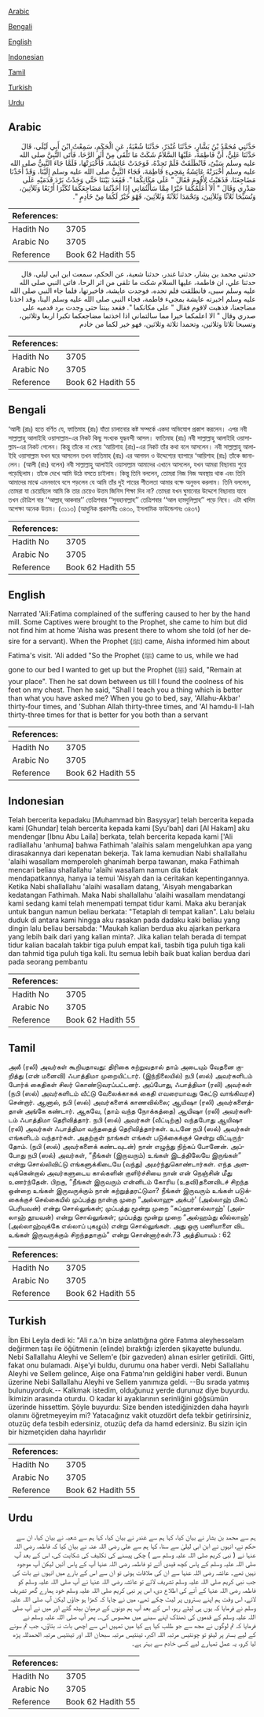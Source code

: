 [Arabic](#arabic)

[Bengali](#bengali)

[English](#english)

[Indonesian](#indonesian)

[Tamil](#tamil)

[Turkish](#turkish)

[Urdu](#urdu)

## Arabic


<div dir="rtl" lang="ar" style={{fontSize:'larger',backgroundColor:'#f8f9fa',padding:20}}>
حَدَّثَنِي مُحَمَّدُ بْنُ بَشَّارٍ، حَدَّثَنَا غُنْدَرٌ، حَدَّثَنَا شُعْبَةُ، عَنِ الْحَكَمِ، سَمِعْتُ ابْنَ أَبِي لَيْلَى، قَالَ حَدَّثَنَا عَلِيٌّ، أَنَّ فَاطِمَةَ، عَلَيْهَا السَّلاَمُ شَكَتْ مَا تَلْقَى مِنْ أَثَرِ الرَّحَا، فَأَتَى النَّبِيَّ صلى الله عليه وسلم سَبْىٌ، فَانْطَلَقَتْ فَلَمْ تَجِدْهُ، فَوَجَدَتْ عَائِشَةَ، فَأَخْبَرَتْهَا، فَلَمَّا جَاءَ النَّبِيُّ صلى الله عليه وسلم أَخْبَرَتْهُ عَائِشَةُ بِمَجِيءِ فَاطِمَةَ، فَجَاءَ النَّبِيُّ صلى الله عليه وسلم إِلَيْنَا، وَقَدْ أَخَذْنَا مَضَاجِعَنَا، فَذَهَبْتُ لأَقُومَ فَقَالَ ‏"‏ عَلَى مَكَانِكُمَا ‏"‏‏.‏ فَقَعَدَ بَيْنَنَا حَتَّى وَجَدْتُ بَرْدَ قَدَمَيْهِ عَلَى صَدْرِي وَقَالَ ‏"‏ أَلاَ أُعَلِّمُكُمَا خَيْرًا مِمَّا سَأَلْتُمَانِي إِذَا أَخَذْتُمَا مَضَاجِعَكُمَا تُكَبِّرَا أَرْبَعًا وَثَلاَثِينَ، وَتُسَبِّحَا ثَلاَثًا وَثَلاَثِينَ، وَتَحْمَدَا ثَلاَثَةً وَثَلاَثِينَ، فَهْوَ خَيْرٌ لَكُمَا مِنْ خَادِمٍ ‏"‏‏.‏
</div>
<div style={{backgroundColor:'#f8f9fa',padding:20, marginBottom: 10}}><table> <thead> <tr> <th>References:</th> <th></th> </tr> </thead> <tbody><tr><td>Hadith No</td><td>3705</td></tr><tr><td>Arabic No</td><td>3705</td></tr><tr><td>Reference</td><td>Book 62 Hadith 55</td></tr></tbody></table></div>


<div dir="rtl" lang="ar" style={{fontSize:'larger',backgroundColor:'#f8f9fa',padding:20}}>
حدثني محمد بن بشار، حدثنا غندر، حدثنا شعبة، عن الحكم، سمعت ابن ابي ليلى، قال حدثنا علي، ان فاطمة، عليها السلام شكت ما تلقى من اثر الرحا، فاتى النبي صلى الله عليه وسلم سبى، فانطلقت فلم تجده، فوجدت عايشة، فاخبرتها، فلما جاء النبي صلى الله عليه وسلم اخبرته عايشة بمجيء فاطمة، فجاء النبي صلى الله عليه وسلم الينا، وقد اخذنا مضاجعنا، فذهبت لاقوم فقال " على مكانكما ". فقعد بيننا حتى وجدت برد قدميه على صدري وقال " الا اعلمكما خيرا مما سالتماني اذا اخذتما مضاجعكما تكبرا اربعا وثلاثين، وتسبحا ثلاثا وثلاثين، وتحمدا ثلاثة وثلاثين، فهو خير لكما من خادم
</div>
<div style={{backgroundColor:'#f8f9fa',padding:20, marginBottom: 10}}><table> <thead> <tr> <th>References:</th> <th></th> </tr> </thead> <tbody><tr><td>Hadith No</td><td>3705</td></tr><tr><td>Arabic No</td><td>3705</td></tr><tr><td>Reference</td><td>Book 62 Hadith 55</td></tr></tbody></table></div>

## Bengali


<div dir="ltr" lang="bn" style={{fontSize:'larger',backgroundColor:'#f8f9fa',padding:20}}>
‘আলী (রাঃ) হতে বর্ণিত যে, ফাতিমাহ (রাঃ) যাঁতা চালানোর কষ্ট সম্পর্কে একদা অভিযোগ প্রকাশ করলেন। এপর নবী সাল্লাল্লাহু আলাইহি ওয়াসাল্লাম-এর নিকট কিছু সংখ্যক যুদ্ধবন্দী আসল। ফাতিমাহ (রাঃ) নবী সাল্লাল্লাহু আলাইহি ওয়াসাল্লাম-এর নিকট গেলেন। কিন্তু তাঁকে না পেয়ে ‘আয়িশাহ (রাঃ)-এর নিকট তাঁর কথা বলে আসলেন। নবী সাল্লাল্লাহু আলাইহি ওয়াসাল্লাম যখন ঘরে আসলেন তখন ফাতিমাহ (রাঃ) এর আগমন ও উদ্দেশ্যের ব্যাপারে ‘আয়িশাহ (রাঃ) তাঁকে জানালেন। (আলী (রাঃ) বলেন) নবী সাল্লাল্লাহু আলাইহি ওয়াসাল্লাম আমাদের এখানে আসলেন, যখন আমরা বিছানায় শুয়ে পড়েছিলাম। তাঁকে দেখে আমি উঠে বসতে চাইলাম। কিন্তু তিনি বললেন, তোমরা নিজ নিজ অবস্থায় থাক এবং তিনি আমাদের মাঝে এমনভাবে বসে পড়লেন যে আমি তাঁর দুই পায়ের শীতলতা আমার বক্ষে অনুভব করলাম। তিনি বললেন, তোমরা যা চেয়েছিলে আমি কি তার চেয়েও উত্তম জিনিস শিক্ষা দিব না? তোমরা যখন ঘুমানোর উদ্দেশে বিছানায় যাবে তখন চৌত্রিশ বার ‘‘আল্লাহ্ আকবার’’ তেত্রিশবার ‘‘সুবহানাল্লাহ’’ তেত্রিশবার ‘‘আল হামদুলিল্লাহ’’ পড়ে নিবে। এটা খাদিম অপেক্ষা অনেক উত্তম। (৩১১৩) (আধুনিক প্রকাশনীঃ ৩৪৩০, ইসলামিক ফাউন্ডেশনঃ ৩৪৩৭)
</div>
<div style={{backgroundColor:'#f8f9fa',padding:20, marginBottom: 10}}><table> <thead> <tr> <th>References:</th> <th></th> </tr> </thead> <tbody><tr><td>Hadith No</td><td>3705</td></tr><tr><td>Arabic No</td><td>3705</td></tr><tr><td>Reference</td><td>Book 62 Hadith 55</td></tr></tbody></table></div>

## English


<div dir="ltr" lang="en" style={{fontSize:'larger',backgroundColor:'#f8f9fa',padding:20}}>
Narrated 'Ali:Fatima complained of the suffering caused to her by the hand mill. Some Captives were brought to the Prophet, she came to him but did not find him at home 'Aisha was present there to whom she told (of her desire for a servant). When the Prophet (ﷺ) came, Aisha informed him about Fatima's visit. 'Ali added "So the Prophet (ﷺ) came to us, while we had gone to our bed I wanted to get up but the Prophet (ﷺ) said, "Remain at your place". Then he sat down between us till I found the coolness of his feet on my chest. Then he said, "Shall I teach you a thing which is better than what you have asked me? When you go to bed, say, 'Allahu-Akbar' thirty-four times, and 'Subhan Allah thirty-three times, and 'Al hamdu-li l-lah thirty-three times for that is better for you both than a servant
</div>
<div style={{backgroundColor:'#f8f9fa',padding:20, marginBottom: 10}}><table> <thead> <tr> <th>References:</th> <th></th> </tr> </thead> <tbody><tr><td>Hadith No</td><td>3705</td></tr><tr><td>Arabic No</td><td>3705</td></tr><tr><td>Reference</td><td>Book 62 Hadith 55</td></tr></tbody></table></div>

## Indonesian


<div dir="ltr" lang="id" style={{fontSize:'larger',backgroundColor:'#f8f9fa',padding:20}}>
Telah bercerita kepadaku [Muhammad bin Basysyar] telah bercerita kepada kami [Ghundar] telah bercerita kepada kami [Syu'bah] dari [Al Hakam] aku mendengar [Ibnu Abu Laila] berkata, telah bercerita kepada kami ['Ali radliallahu 'anhuma] bahwa Fathimah 'alaihis salam mengeluhkan apa yang dirasakannya dari kepenatan bekerja. Tak lama kemudian Nabi shallallahu 'alaihi wasallam memperoleh ghanimah berpa tawanan, maka Fathimah mencari beliau shallallahu 'alaihi wasallam namun dia tidak mendapatkannya, hanya ia temui 'Aisyah dan ia ceritakan kepentingannya. Ketika Nabi shallallahu 'alaihi wasallam datang, 'Aisyah mengabarkan kedatangan Fathimah. Maka Nabi shallallahu 'alaihi wasallam mendatangi kami sedang kami telah menempati tempat tidur kami. Maka aku beranjak untuk bangun namun beliau berkata: "Tetaplah di tempat kalian". Lalu belaiu duduk di antara kami hingga aku rasakan pada dadaku kaki beliau yang dingin lalu beliau bersabda: "Maukah kalian berdua aku ajarkan perkara yang lebih baik dari yang kalian minta?. Jika kalian telah berada di tempat tidur kalian bacalah takbir tiga puluh empat kali, tasbih tiga puluh tiga kali dan tahmid tiga puluh tiga kali. Itu semua lebih baik buat kalian berdua dari pada seorang pembantu
</div>
<div style={{backgroundColor:'#f8f9fa',padding:20, marginBottom: 10}}><table> <thead> <tr> <th>References:</th> <th></th> </tr> </thead> <tbody><tr><td>Hadith No</td><td>3705</td></tr><tr><td>Arabic No</td><td>3705</td></tr><tr><td>Reference</td><td>Book 62 Hadith 55</td></tr></tbody></table></div>

## Tamil


<div dir="ltr" lang="ta" style={{fontSize:'larger',backgroundColor:'#f8f9fa',padding:20}}>
அலீ (ரலி) அவர்கள் கூறியதாவது: திரிகை சுற்றுவதால் தாம் அடையும் வேதனை குறித்து (என் மனைவி) ஃபாத்திமா முறையிட்டார். (இந்நிலையில்) நபி (ஸல்) அவர்களிடம் போர்க் கைதிகள் சிலர் கொண்டுவரப்பட்டனர். அப்போது, ஃபாத்திமா (ரலி) அவர்கள் (நபி (ஸல்) அவர்களிடம் வீட்டு வேலைக்காகக் கைதி எவரையாவது கேட்டு வாங்கிவரச்) சென்றார். ஆனால், நபி (ஸல்) அவர்களைக் காணவில்லை; ஆயிஷா (ரலி) அவர்களைத்தான் அங்கே கண்டார். ஆகவே, (தாம் வந்த நோக்கத்தை) ஆயிஷா (ரலி) அவர்களிடம் ஃபாத்திமா தெரிவித்தார். நபி (ஸல்) அவர்கள் (வீட்டிற்கு) வந்தபோது ஆயிஷா (ரலி) அவர்கள் ஃபாத்திமா வந்ததைத் தெரிவித்தார்கள். உடனே நபி (ஸல்) அவர்கள் எங்களிடம் வந்தார்கள். அதற்குள் நாங்கள் எங்கள் படுக்கைக்குச் சென்று விட்டிருந்தோம். (நபி (ஸல்) அவர்களைக் கண்டவுடன்) நான் எழுந்து நிற்கப் போனேன். அப்போது நபி (ஸல்) அவர்கள், “நீங்கள் (இருவரும்) உங்கள் இடத்திலேயே இருங்கள்” என்று சொல்லிவிட்டு எங்களுக்கிடையே (வந்து) அமர்ந்துகொண்டார்கள். எந்த அளவுக்கென்றால் அவர்களுடைய கால்களின் குளிர்ச்சியை நான் என் நெஞ்சின் மீது உணர்ந்தேன். பிறகு, “நீங்கள் இருவரும் என்னிடம் கோரிய (உதவி)தனைவிடச் சிறந்த ஒன்றை உங்கள் இருவருக்கும் நான் கற்றுத்தரட்டுமா? நீங்கள் இருவரும் உங்கள் படுக்கைக்குச் செல்கையில் முப்பத்து நான்கு முறை “அல்லாஹு அக்பர்' (அல்லாஹ் மிகப் பெரியவன்) என்று சொல்லுங்கள்; முப்பத்து மூன்று முறை “சுப்ஹானல்லாஹ்' (அல்லாஹ் தூயவன்) என்று சொல்லுங்கள்; முப்பத்து மூன்று முறை “அல்ஹம்து லில்லாஹ்' (அல்லாஹ்வுக்கே எல்லாப் புகழும்) என்று சொல்லுங்கள். அது ஒரு பணியாளை விட உங்கள் இருவருக்கும் சிறந்ததாகும்” என்று சொன்னார்கள்.73 அத்தியாயம் : 62
</div>
<div style={{backgroundColor:'#f8f9fa',padding:20, marginBottom: 10}}><table> <thead> <tr> <th>References:</th> <th></th> </tr> </thead> <tbody><tr><td>Hadith No</td><td>3705</td></tr><tr><td>Arabic No</td><td>3705</td></tr><tr><td>Reference</td><td>Book 62 Hadith 55</td></tr></tbody></table></div>

## Turkish


<div dir="ltr" lang="tr" style={{fontSize:'larger',backgroundColor:'#f8f9fa',padding:20}}>
İbn Ebi Leyla dedi ki: "Ali r.a.'ın bize anlattığına göre Fatıma aleyhesselam değirmen taşı ile öğütmenin (elinde) bıraktığı izlerden şikayette bulundu. Nebi Sallallahu Aleyhi ve Sellem'e (bir gazveden) alınan esirler getirildi. Gitti, fakat onu bulamadı. Aişe'yi buldu, durumu ona haber verdi. Nebi Sallallahu Aleyhi ve Sellem gelince, Aişe ona Fatıma'nın geldiğini haber verdi. Bunun üzerine Nebi Sallallahu Aleyhi ve Sellem yanımıza geldi. --Bu sırada yatmış bulunuyorduk.-- Kalkmak istedim, olduğunuz yerde durunuz diye buyurdu. İkimizin arasında oturdu. O kadar ki ayaklarının serinliğini göğsümün üzerinde hissettim. Şöyle buyurdu: Size benden istediğinizden daha hayırlı olanını öğretmeyeyim mi? Yatacağınız vakit otuzdört defa tekbir getirirsiniz, otuzüç defa tesbih edersiniz, otuzüç defa da hamd edersiniz. Bu sizin için bir hizmetçiden daha hayırlıdır
</div>
<div style={{backgroundColor:'#f8f9fa',padding:20, marginBottom: 10}}><table> <thead> <tr> <th>References:</th> <th></th> </tr> </thead> <tbody><tr><td>Hadith No</td><td>3705</td></tr><tr><td>Arabic No</td><td>3705</td></tr><tr><td>Reference</td><td>Book 62 Hadith 55</td></tr></tbody></table></div>

## Urdu


<div dir="rtl" lang="ur" style={{fontSize:'larger',backgroundColor:'#f8f9fa',padding:20}}>
ہم سے محمد بن بشار نے بیان کیا، کہا ہم سے غندر نے بیان کیا، کہا ہم سے شعبہ نے بیان کیا، ان سے حکم نے، انہوں نے ابن ابی لیلیٰ سے سنا، کہا ہم سے علی رضی اللہ عنہ نے بیان کیا کہ فاطمہ رضی اللہ عنہا نے ( نبی کریم صلی اللہ علیہ وسلم سے ) چکی پیسنے کی تکلیف کی شکایت کی، اس کے بعد آپ صلی اللہ علیہ وسلم کے پاس کچھ قیدی آئے تو فاطمہ رضی اللہ عنہا آپ کے پاس آئیں لیکن آپ موجود نہیں تھے۔ عائشہ رضی اللہ عنہا سے ان کی ملاقات ہوئی تو ان سے اس کے بارے میں انہوں نے بات کی جب نبی کریم صلی اللہ علیہ وسلم تشریف لائے تو عائشہ رضی اللہ عنہا نے آپ صلی اللہ علیہ وسلم کو فاطمہ رضی اللہ عنہا کے آنے کی اطلاع دی، اس پر نبی کریم صلی اللہ علیہ وسلم خود ہمارے گھر تشریف لائے، اس وقت ہم اپنے بستروں پر لیٹ چکے تھے، میں نے چاہا کہ کھڑا ہو جاؤں لیکن آپ صلی اللہ علیہ وسلم نے فرمایا کہ یوں ہی لیٹے رہو، اس کے بعد آپ ہم دونوں کے درمیان بیٹھ گئے اور میں نے آپ صلی اللہ علیہ وسلم کے قدموں کی ٹھنڈک اپنے سینے میں محسوس کی،۔ پھر آپ صلی اللہ علیہ وسلم نے فرمایا کہ تم لوگوں نے مجھ سے جو طلب کیا ہے کیا میں تمہیں اس سے اچھی بات نہ بتاؤں، جب تم سونے کے لیے بستر پر لیٹو تو چونتیس مرتبہ اللہ اکبر، تینتیس مرتبہ سبحان اللہ اور تینتیس مرتبہ الحمدللہ پڑھ لیا کرو، یہ عمل تمہارے لیے کسی خادم سے بہتر ہے۔
</div>
<div style={{backgroundColor:'#f8f9fa',padding:20, marginBottom: 10}}><table> <thead> <tr> <th>References:</th> <th></th> </tr> </thead> <tbody><tr><td>Hadith No</td><td>3705</td></tr><tr><td>Arabic No</td><td>3705</td></tr><tr><td>Reference</td><td>Book 62 Hadith 55</td></tr></tbody></table></div>